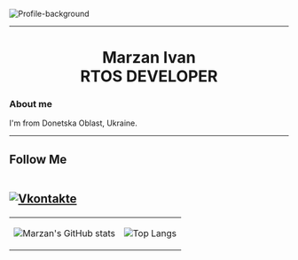 
![Profile-background](https://user-images.githubusercontent.com/87321166/213821475-48af1de4-f155-4078-befc-f5909b4d1e84.jpg)
<hr>
<h1 align="center">Marzan Ivan<br>RTOS DEVELOPER</h1>
<h3>About me</h3>
I'm from Donetska Oblast, Ukraine. 
<hr>
<h2>Follow Me
<br>
<br>

[![Vkontakte](https://img.shields.io/badge/-Vkontakte-090909?style=for-the-badge&logo=Vk&logoColor=4F7DB3)](https://vk.com/id345515444)



</h2>

<table align="center">
<tr>
    <td>
        
![Marzan's GitHub stats](https://github-readme-stats.vercel.app/api?username=MarzanIvan)
  </td>

 <td>
        
![Top Langs](https://github-readme-stats.vercel.app/api/top-langs/?username=MarzanIvan&exclude_repo=github-readme-stats,anuraghazra.github.io)
  </td>
</tr>
</table>
